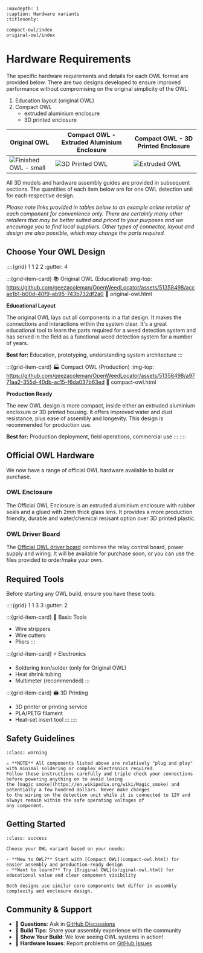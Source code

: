 ```{toctree}
:maxdepth: 1
:caption: Hardware variants
:titlesonly:

compact-owl/index
original-owl/index
```

# Hardware Requirements

The specific hardware requirements and details for each OWL format are provided below. There are two designs developed 
to ensure improved performance without compromising on the original simplicity of the OWL:

1. Education layout (original OWL)
2. Compact OWL
   * extruded aluminium enclosure
   * 3D printed enclosure

| Original OWL | Compact OWL - Extruded Aluminium Enclosure | Compact OWL - 3D Printed Enclosure |
|--------------|-----------------------------------------------------------------------------------------------------------------------|-----------------------------------------------------------------------------------------------------------------------|
| ![Finished OWL - small](https://github.com/geezacoleman/OpenWeedLocator/assets/51358498/accae1b1-b00d-40f9-ab95-743b732df2a0) | ![3D Printed OWL](https://github.com/geezacoleman/OpenWeedLocator/assets/51358498/a9771aa2-355d-40db-ac15-f6da037b63ed) | ![Extruded OWL](https://github.com/geezacoleman/OpenWeedLocator/assets/51358498/d153db2d-624b-427e-832e-599a3a841623) |

All 3D models and hardware assembly guides are provided in subsequent sections. The quantities of each item below are for 
one OWL detection unit for each respective design.

*Please note links provided in tables below to an example online retailer of each component for convenience only. There are
certainly many other retailers that may be better suited and priced to your purposes and we encourage you to find local
suppliers. Other types of connector, layout and design are also possible, which may change the parts required.*

## Choose Your OWL Design

::::{grid} 1 1 2 2
:gutter: 4

:::{grid-item-card} 📚 Original OWL (Educational)
:img-top: https://github.com/geezacoleman/OpenWeedLocator/assets/51358498/accae1b1-b00d-40f9-ab95-743b732df2a0
:link: original-owl.html

**Educational Layout**

The original OWL lays out all components in a flat design. It makes the connections and interactions within the system
clear. It's a great educational tool to learn the parts required for a weed detection system and has served in the field 
as a functional weed detection system for a number of years.

**Best for:** Education, prototyping, understanding system architecture
:::

:::{grid-item-card} 🏭 Compact OWL (Production)
:img-top: https://github.com/geezacoleman/OpenWeedLocator/assets/51358498/a9771aa2-355d-40db-ac15-f6da037b63ed
:link: compact-owl.html

**Production Ready**

The new OWL design is more compact, inside either an extruded aluminium enclosure or 3D printed housing. It offers
improved water and dust resistance, plus ease of assembly and longevity. This design is recommended for production use.

**Best for:** Production deployment, field operations, commercial use
:::
::::

## Official OWL Hardware

We now have a range of official OWL hardware available to build or purchase.

### OWL Enclosure
The Official OWL Enclosure is an extruded aluminium enclosure with rubber seals and a glued with 2mm thick glass lens.
It provides a more production friendly, durable and water/chemical resisant option over 3D printed plastic.

### OWL Driver Board
The [Official OWL driver board](https://github.com/geezacoleman/owl-driver-board) combines the relay control board, power supply and wiring. It will be available for
purchase soon, or you can use the files provided to order/make your own.

## Required Tools

Before starting any OWL build, ensure you have these tools:

::::{grid} 1 1 3 3
:gutter: 2

:::{grid-item-card} 🔧 Basic Tools
- Wire strippers
- Wire cutters
- Pliers
:::

:::{grid-item-card} ⚡ Electronics
- Soldering iron/solder (only for Original OWL)
- Heat shrink tubing
- Multimeter (recommended)
:::

:::{grid-item-card} 🖨️ 3D Printing
- 3D printer or printing service
- PLA/PETG filament
- Heat-set insert tool
:::
::::

## Safety Guidelines

```{admonition} Important Safety Notes
:class: warning

⚠️ **NOTE** All components listed above are relatively "plug and play" with minimal soldering or complex electronics required.
Follow these instructions carefully and triple check your connections before powering anything on to avoid losing
the [magic smoke](https://en.wikipedia.org/wiki/Magic_smoke) and potentially a few hundred dollars. Never make changes
to the wiring on the detection unit while it is connected to 12V and always remain within the safe operating voltages of
any component.
```

## Getting Started

```{admonition} Ready to Build?
:class: success

Choose your OWL variant based on your needs:

- **New to OWL?** Start with [Compact OWL](compact-owl.html) for easier assembly and production-ready design
- **Want to learn?** Try [Original OWL](original-owl.html) for educational value and clear component visibility

Both designs use similar core components but differ in assembly complexity and enclosure design.
```

## Community & Support

- 💬 **Questions**: Ask in [GitHub Discussions](https://github.com/geezacoleman/OpenWeedLocator/discussions)
- 🔧 **Build Tips**: Share your assembly experience with the community
- 📸 **Show Your Build**: We love seeing OWL systems in action!
- 🐛 **Hardware Issues**: Report problems on [GitHub Issues](https://github.com/geezacoleman/OpenWeedLocator/issues)